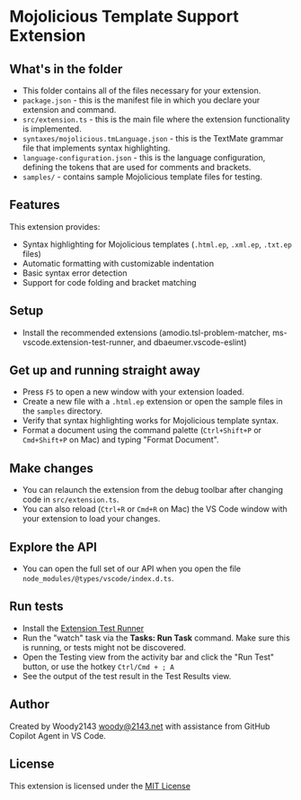 # Mojolicious Template Support Extension

## What's in the folder

* This folder contains all of the files necessary for your extension.
* `package.json` - this is the manifest file in which you declare your extension and command.
* `src/extension.ts` - this is the main file where the extension functionality is implemented.
* `syntaxes/mojolicious.tmLanguage.json` - this is the TextMate grammar file that implements syntax highlighting.
* `language-configuration.json` - this is the language configuration, defining the tokens that are used for comments and brackets.
* `samples/` - contains sample Mojolicious template files for testing.

## Features

This extension provides:

* Syntax highlighting for Mojolicious templates (`.html.ep`, `.xml.ep`, `.txt.ep` files)
* Automatic formatting with customizable indentation
* Basic syntax error detection
* Support for code folding and bracket matching

## Setup

* Install the recommended extensions (amodio.tsl-problem-matcher, ms-vscode.extension-test-runner, and dbaeumer.vscode-eslint)

## Get up and running straight away

* Press `F5` to open a new window with your extension loaded.
* Create a new file with a `.html.ep` extension or open the sample files in the `samples` directory.
* Verify that syntax highlighting works for Mojolicious template syntax.
* Format a document using the command palette (`Ctrl+Shift+P` or `Cmd+Shift+P` on Mac) and typing "Format Document".

## Make changes

* You can relaunch the extension from the debug toolbar after changing code in `src/extension.ts`.
* You can also reload (`Ctrl+R` or `Cmd+R` on Mac) the VS Code window with your extension to load your changes.

## Explore the API

* You can open the full set of our API when you open the file `node_modules/@types/vscode/index.d.ts`.

## Run tests

* Install the [Extension Test Runner](https://marketplace.visualstudio.com/items?itemName=ms-vscode.extension-test-runner)
* Run the "watch" task via the **Tasks: Run Task** command. Make sure this is running, or tests might not be discovered.
* Open the Testing view from the activity bar and click the "Run Test" button, or use the hotkey `Ctrl/Cmd + ; A`
* See the output of the test result in the Test Results view.

## Author

Created by Woody2143 <woody@2143.net> with assistance from GitHub Copilot Agent in VS Code.

## License

This extension is licensed under the [MIT License](LICENSE)
